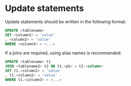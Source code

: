 # Update statements

Update statements should be written in the following format:

```sql
UPDATE <tablename>
SET <column1> = 'value'
, <column2> = 'value'
WHERE <column3> = <...>
```

If a joins are required, using alias names is recommended:

```sql
UPDATE <tablename> t1
JOIN <tablename2> t2 ON t1.<pk> = t2.<column>
SET t1.<column1> = 'value'
, t1.<column2> = 'value'
WHERE t1.<column3> = <...>
```